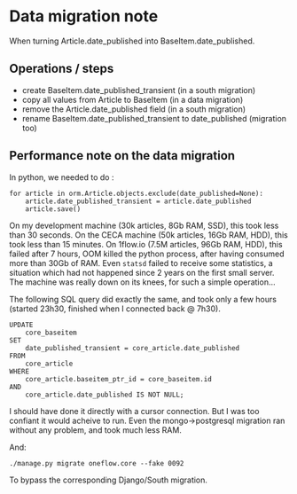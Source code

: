 
# Data migration note

When turning Article.date_published into BaseItem.date_published.


## Operations / steps

- create BaseItem.date_published_transient (in a south migration)
- copy all values from Article to BaseItem (in a data migration)
- remove the Article.date_published field (in a south migration)
- rename BaseItem.date_published_transient to date_published (migration too)


## Performance note on the data migration

In python, we needed to do :

    for article in orm.Article.objects.exclude(date_published=None):
        article.date_published_transient = article.date_published
        article.save()

On my development machine (30k articles, 8Gb RAM, SSD), this took less than 30 seconds.
On the CECA machine (50k articles, 16Gb RAM, HDD), this took less than 15 minutes.
On 1flow.io (7.5M articles, 96Gb RAM, HDD), this failed after 7 hours, OOM killed the python process, after having consumed more than 30Gb of RAM. Even `statsd` failed to receive some statistics, a situation which had not happened since 2 years on the first small server. The machine was really down on its knees, for such a simple operation…

The following SQL query did exactly the same, and took only a few hours (started 23h30, finished when I connected back @ 7h30). 

	UPDATE 
		core_baseitem
	SET 
		date_published_transient = core_article.date_published
	FROM 
		core_article
	WHERE 
		core_article.baseitem_ptr_id = core_baseitem.id
	AND 
		core_article.date_published IS NOT NULL;

I should have done it directly with a cursor connection. But I was too confiant it would acheive to run. Even the mongo→postgresql migration ran without any problem, and took much less RAM.

And:

    ./manage.py migrate oneflow.core --fake 0092

To bypass the corresponding Django/South migration.
